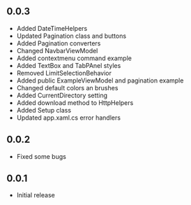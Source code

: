 ﻿## 0.0.3

- Added DateTimeHelpers
- Updated Pagination class and buttons
- Added Pagination converters
- Changed NavbarViewModel
- Added contextmenu command example
- Added TextBox and TabPAnel styles
- Removed LimitSelectionBehavior
- Added public ExampleViewModel and pagination example
- Changed default colors an brushes
- Added CurrentDirectory setting
- Added download method to HttpHelpers
- Added Setup class
- Updated app.xaml.cs error handlers

## 0.0.2

- Fixed some bugs


## 0.0.1

- Initial release